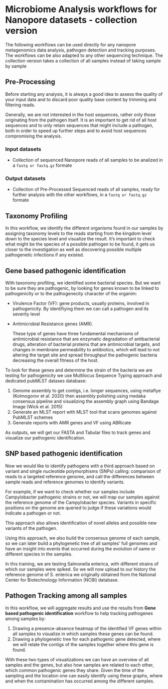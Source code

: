 # Microbiome Analysis workflows for Nanopore datasets - collection version

The following workflows can be used directly for any nanopore metagenomics data analysis, pathogen detection and tracking purposes. The workflows can be also adapted to any other sequencing technique. The collection version takes a collection of all samples instead of taking sample by sample

## Pre-Processing

Before starting any analysis, it is always a good idea to assess the quality of your input data and to discard poor quality base content by trimming and filtering reads.

Generally, we are not interested in the host sequences, rather only those originating from the pathogen itself. It is an important to get rid of all host sequences and to only retain sequences that might include a pathogen, both in order to speed up further steps and to avoid host sequences compromising the analysis.

### Input datasets

- Collection of sequenced Nanopore reads of all samples to be analized in a `fastq or fastq.gz` formate

### Output datasets

- Collection of Pre-Processed Sequenced reads of all samples, ready for further analysis with the other workflows, in a `fastq or fastq.gz` formate

## Taxonomy Profiling

In this workflow, we identify the different organisms found in our samples by assigning taxonomy levels to the reads starting from the kingdom level down to the species level and visualize the result. It’s important to check what might be the species of a possible pathogen to be found, it gets us closer to the investigation as well as discovering possible multiple pathogenetic infections if any existed.

## Gene based pathogenic identification

With taxonomy profiling, we identified some bacterial species. But we want to be sure they are pathogenic, by looking for genes known to be linked to pathogenicity or to the pathogenecity character of the organim:

- Virulence Factor (VF): gene products, usually proteins, involved in pathogenicity. By identifiying them we can call a pathogen and its severity level

- Antimicrobial Resistance genes (AMR).

    These type of genes have three fundamental mechanisms of antimicrobial resistance that are enzymatic degradation of antibacterial drugs, alteration of bacterial proteins that are antimicrobial targets, and changes in membrane permeability to antibiotics, which will lead to not altering the target site and spread throughput the pathogenic bacteria decreasing the overall fitness of the host.

To look for these genes and determine the strain of the bacteria we are testing for pathogenicity we use Multilocus Sequence Typing approach and dedicated pubMLST datases database:

1. Genome assembly to get contigs, i.e. longer sequences, using metaflye (Kolmogorov et al. 2020) then assembly polishing using medaka consensus pipeline and visualizing the assembly graph using Bandage Image (Wick et al. 2015)
2. Generate an MLST report with MLST tool that scans genomes against PubMLST schemes
3. Generate reports with AMR genes and VF using ABRicate

As outputs, we will get our FASTA and Tabular files to track genes and visualize our pathogenic identification.

## SNP based pathogenic identification

Now we would like to identify pathogens with a third approach based on variant and single nucleotide polymorphisms (SNPs) calling: comparison of reads to a targeted reference genome, and call the differences between sample reads and reference genomes to identify variants.

For example, if we want to check whether our samples include Campylobacter pathogenic strains or not, we will map our samples against the reference genome of the Campylobacter species. Variants in specific positions on the genome are queried to judge if these variations would indicate a pathogen or not.

This approach also allows identification of novel alleles and possible new variants of the pathogen.

Using this approach, we also build the consensus genome of each sample, so we can later build a phylogenetic tree of all samples’ full genomes and have an insight into events that occurred during the evolution of same or different species in the samples.

In this training, we are testing Salmonella enterica, with different strains of which our samples were spiked. So we will now upload to our history the reference genome of S. enterica we originally obtained from the National Center for Biotechnology Information (NCBI) database.


## Pathogen Tracking among all samples

In this workflow, we will aggregate results and use the results from **Gene based pathogenic identification** workflow to help tracking pathogenes among samples by:

1. Drawing a presence-absence heatmap of the identified VF genes within all samples to visualize in which samples these genes can be found.
2. Drawing a phylogenetic tree for each pathogenic gene detected, where we will relate the contigs of the samples together where this gene is found.

With these two types of visualizations we can have an overview of all samples and the genes, but also how samples are related to each other, which common pathogenic genes they share. Given the time of the sampling and the location one can easily identify using these graphs, where and when the contamination has occurred among the different samples.
